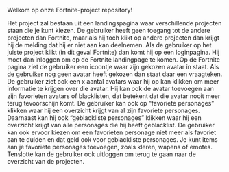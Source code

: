 Welkom op onze Fortnite-project repository!

Het project zal bestaan uit een landingspagina waar verschillende projecten staan die je kunt kiezen. De gebruiker heeft geen toegang tot de andere projecten dan Fortnite, maar als hij toch klikt op andere projecten dan krijgt hij de melding dat hij er niet aan kan deelnemen. Als de gebruiker op het juiste project klikt (in dit geval Fortnite) dan komt hij op een loginpagina. Hij moet dan inloggen om op de Fortnite landingpage te komen. Op de Fortnite pagina ziet de gebruiker een icoontje waar zijn gekozen avatar in staat. Als de gebruiker nog geen avatar heeft gekozen dan staat daar een vraagteken. De gebruiker ziet ook een x aantal avatars waar hij op kan klikken om meer informatie te krijgen over die avatar. Hij kan ook de avatar toevoegen aan zijn favorieten avatars of blacklisten, dat betekent dat die avatar nooit meer terug tevoorschijn komt. De gebruiker kan ook op “favoriete personages” klikken waar hij een overzicht krijgt van al zijn favoriete personages.  Daarnaast kan hij ook “geblackliste personages” klikken waar hij een overzicht krijgt van alle personages die hij heeft geblacklist. De gebruiker kan ook ervoor kiezen om een favorieten personage niet meer als favoriet aan te duiden en dat geld ook voor geblackliste personages.  Je kunt items aan je favoriete personages toevoegen, zoals kleren, wapens of emotes. Tenslotte kan de gebruiker ook uitloggen om terug te gaan naar de overzicht van de projecten. 
